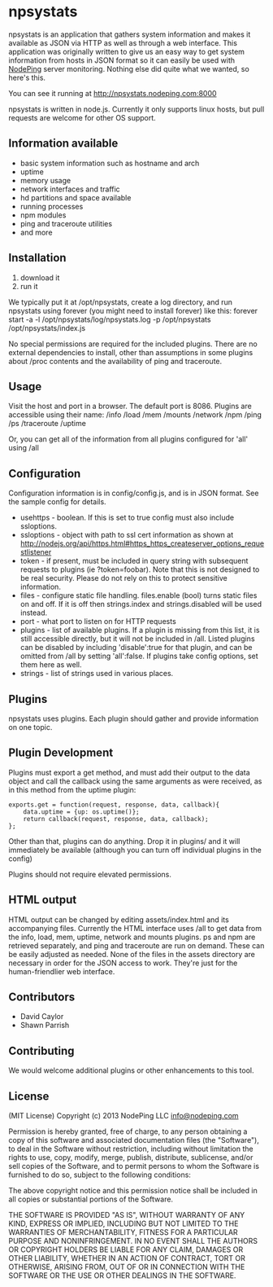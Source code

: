 npsystats
========

npsystats is an application that gathers system information and makes it available as JSON via HTTP as well as through a web interface.  This application was originally written to give us an easy way to get system information from hosts in JSON format so it can easily be used with [NodePing](http://nodeping.com) server monitoring.  Nothing else did quite what we wanted, so here's this.

You can see it running at http://npsystats.nodeping.com:8000

npsystats is written in node.js.  Currently it only supports linux hosts, but pull requests are welcome for other OS support.

Information available
---------------------
* basic system information such as hostname and arch
* uptime
* memory usage
* network interfaces and traffic
* hd partitions and space available
* running processes
* npm modules
* ping and traceroute utilities
* and more

Installation
------------
1. download it
2. run it

We typically put it at /opt/npsystats, create a log directory, and run npsystats using forever (you might need to install forever) like this:
    forever start -a -l /opt/npsystats/log/npsystats.log -p /opt/npsystats /opt/npsystats/index.js

No special permissions are required for the included plugins.  There are no external dependencies to install, other than assumptions in some plugins about /proc contents and the availability of ping and traceroute.

Usage
-----
Visit the host and port in a browser.  The default port is 8086.  Plugins are accessible using their name:
/info
/load
/mem
/mounts
/network
/npm
/ping
/ps
/traceroute
/uptime

Or, you can get all of the information from all plugins configured for 'all' using
/all

Configuration
-------------
Configuration information is in config/config.js, and is in JSON format.  See the sample config for details.

* usehttps - boolean.  If this is set to true config must also include ssloptions.
* ssloptions - object with path to ssl cert information as shown at http://nodejs.org/api/https.html#https_https_createserver_options_requestlistener
* token - if present, must be included in query string with subsequent requests to plugins (ie ?token=foobar).  Note that this is not designed to be real security. Please do not rely on this to protect sensitive information.
* files - configure static file handling.  files.enable (bool) turns static files on and off.  If it is off then strings.index and strings.disabled will be used instead.
* port - what port to listen on for HTTP requests
* plugins - list of available plugins.  If a plugin is missing from this list, it is still accessible directly, but it will not be included in /all.  Listed plugins can be disabled by including 'disable':true for that plugin, and can be omitted from /all by setting 'all':false.  If plugins take config options, set them here as well.
* strings - list of strings used in various places.

Plugins
-------
npsystats uses plugins.  Each plugin should gather and provide information on one topic.

Plugin Development
------------------
Plugins must export a get method, and must add their output to the data object and call the callback using the same arguments as were received, as in this method from the uptime plugin:
```
exports.get = function(request, response, data, callback){
    data.uptime = {up: os.uptime()};
    return callback(request, response, data, callback);
};
```
Other than that, plugins can do anything.  Drop it in plugins/ and it will immediately be available (although you can turn off individual plugins in the config)

Plugins should not require elevated permissions.

HTML output
-----------
HTML output can be changed by editing assets/index.html and its accompanying files.  Currently the HTML interface uses /all to get data from the info, load, mem, uptime, network and mounts plugins.  ps and npm are retrieved separately, and ping and traceroute are run on demand.  These can be easily adjusted as needed.  None of the files in the assets directory are necessary in order for the JSON access to work.  They're just for the human-friendlier web interface.

Contributors
------------
* David Caylor
* Shawn Parrish

Contributing
------------
We would welcome additional plugins or other enhancements to this tool.

License
-------
(MIT License)
Copyright (c) 2013 NodePing LLC <info@nodeping.com>

Permission is hereby granted, free of charge, to any person obtaining
a copy of this software and associated documentation files (the
"Software"), to deal in the Software without restriction, including
without limitation the rights to use, copy, modify, merge, publish,
distribute, sublicense, and/or sell copies of the Software, and to
permit persons to whom the Software is furnished to do so, subject to
the following conditions:

The above copyright notice and this permission notice shall be
included in all copies or substantial portions of the Software.

THE SOFTWARE IS PROVIDED "AS IS", WITHOUT WARRANTY OF ANY KIND,
EXPRESS OR IMPLIED, INCLUDING BUT NOT LIMITED TO THE WARRANTIES OF
MERCHANTABILITY, FITNESS FOR A PARTICULAR PURPOSE AND
NONINFRINGEMENT. IN NO EVENT SHALL THE AUTHORS OR COPYRIGHT HOLDERS BE
LIABLE FOR ANY CLAIM, DAMAGES OR OTHER LIABILITY, WHETHER IN AN ACTION
OF CONTRACT, TORT OR OTHERWISE, ARISING FROM, OUT OF OR IN CONNECTION
WITH THE SOFTWARE OR THE USE OR OTHER DEALINGS IN THE SOFTWARE.